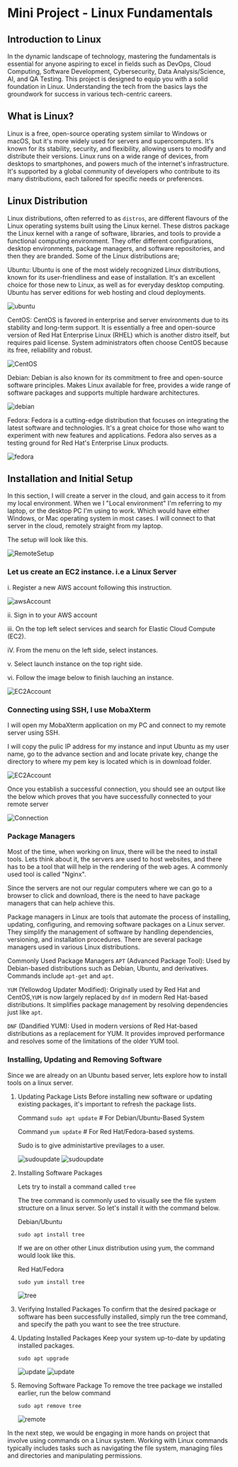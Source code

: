 # Mini Project - Linux Fundamentals

## Introduction to Linux

In the dynamic landscape of technology, mastering the fundamentals is essential for anyone aspiring to excel in fields such as DevOps, Cloud Computing, Software Development, Cybersecurity, Data Analysis/Science, AI, and QA Testing. This project is designed to equip you with a solid foundation in Linux. Understanding the tech from the basics lays the groundwork for success in various tech-centric careers.

## What is Linux?

Linux is a free, open-source operating system similar to Windows or macOS, but it's more widely used for servers and supercomputers. It's known for its stability, security, and flexibility, allowing users to modify and distribute their versions. Linux runs on a wide range of devices, from desktops to smartphones, and powers much of the internet's infrastructure. It's supported by a global community of developers who contribute to its many distributions, each tailored for specific needs or preferences.

## Linux Distribution

Linux distributions, often referred to as `distros`, are different flavours of the Linux operating systems built using the Linux kernel. These distros package the Linux kernel with a range of software, libraries, and tools to provide a functional computing environment. They offer different configurations, desktop environments, package managers, and software repositories, and then they are branded. Some of the Linux distributions are;

Ubuntu: Ubuntu is one of the most widely recognized Linux distributions, known for its user-friendliness and ease of installation. It's an excellent choice for those new to Linux, as well as for everyday desktop computing. Ubuntu has server editions for web hosting and cloud deployments. 

![ubuntu](./img/image.png)

CentOS: CentOS is favored in enterprise and server environments due to its stability and long-term support. It is essentially a free and open-source version of Red Hat Enterprise Linux (RHEL) which is another distro itself, but requires paid license. System administrators often choose CentOS because its free, reliability and robust.

![CentOS](./img/image-1.png)

Debian: Debian is also known for its commitment to free and open-source software principles. Makes Linux available for free, provides a wide range of software packages and supports multiple hardware architectures.

![debian](./img/image-2.png)

Fedora: Fedora is a cutting-edge distribution that focuses on integrating the latest software and technologies. It's a great choice for those who want to experiment with new features and applications. Fedora also serves as a testing ground for Red Hat's Enterprise Linux products.

![fedora](./img/image-3.png) 

## Installation and Initial Setup

In this section, I will create a server in the cloud, and gain access to it from my local environment. When we I "Local environment" I'm referring to my laptop, or the desktop PC I'm using to work. Which would have either Windows, or Mac operating system in most cases. I will connect to that server in the cloud, remotely straight from my laptop.

The setup will look like this.

![RemoteSetup](./img/image-4.png)

### Let us create an EC2 instance. i.e a Linux Server

i. Register a new AWS account following this instruction.

![awsAccount](./img/1.awsaccount.png)

ii. Sign in to your AWS account

iii. On the top left select services and search for Elastic Cloud Compute (EC2).

iV. From the menu on the left side, select instances.

v. Select launch instance on the top right side.

vi. Follow the image below to finish lauching an instance.

![EC2Account](./img/2.Instance.png)

### Connecting using SSH, I use MobaXterm

I will open my MobaXterm application on my PC and connect to my remote server using SSH. 

I will copy the pulic IP address for my instance and input Ubuntu as my user name, go to the advance section and and locate private key, change the directory to where my pem key is located which is in download folder. 

![EC2Account](./img/2.Instance.png)

Once you establish a successful connection, you should see an output like the below which proves that you have successfully connected to your remote server

![Connection](./img/3.connectiontoec2instatnce.png)

### Package Managers

Most of the time, when working on linux, there will be the need to install tools. Lets think about it, the servers are used to host websites, and there has to be a tool that will help in the rendering of the web ages. A commonly used tool is called "Nginx".

Since the servers are not our regular computers where we can go to a browser to click and download, there is the need to have package managers that can help achieve this.

Package managers in Linux are tools that automate the process of installing, updating, configuring, and removing software packages on a Linux server. They simplify the management of software by handling dependencies, versioning, and installation procedures. There are several package managers used in various Linux distributions.

Commonly Used Package Managers `APT` (Advanced Package Tool): Used by Debian-based distributions such as Debian, Ubuntu, and derivatives. Commands include `apt-get` and `apt`. 

`YUM` (Yellowdog Updater Modified): Originally used by Red Hat and CentOS,`YUM` is now largely replaced by `dnf` in modern Red Hat-based distributions. It simplifies package management by resolving dependencies just like `apt`.

`DNF` (Dandified YUM): Used in modern versions of Red Hat-based distributions as a replacement for YUM. It provides improved performance and resolves some of the limitations of the older YUM tool.

### Installing, Updating and Removing Software

Since we are already on an Ubuntu based server, lets explore how to install tools on a linux server.

1. Updating Package Lists Before installing new software or updating existing packages, it's important to refresh the package lists.

    Command `sudo apt update` # For Debian/Ubuntu-Based System

    Command `yum update` # For Red Hat/Fedora-based systems.

    Sudo is to give administartive previlages to a user.

    ![sudoupdate](./img/5.sudoupdate.png)
    ![sudoupdate](./img/6.update.png)


2. Installing Software Packages
   
    Lets try to install a command called `tree`

    The tree command is commonly used to visually see the file system structure on a linux server. So let's install it with the command below.

    Debian/Ubuntu

    `sudo apt install tree`

    If we are on other other Linux distribution using yum, the command would look like this.

    Red Hat/Fedora

    `sudo yum install tree`

    ![tree](./img/7.apttree.png)


 3. Verifying Installed Packages To confirm that the desired package or software has been successfully installed, simply run the tree command, and specify the path you want to see the tree structure. 

4. Updating Installed Packages Keep your system up-to-date by updating installed packages.

    `sudo apt upgrade`

    ![update](./img/8.aptupgrade.png)
    ![update](./img/9.updatecomplted.png)


5. Removing Software Package To remove the tree package we installed earlier, run the below command

    `sudo apt remove tree`

    ![remote](./img/10.TreeRemoved.png)


In the next step, we would be engaging in more hands on project that involve using commands on a Linux system. Working with Linux commands typically includes tasks such as navigating the file system, managing files and directories and manipulating permissions.







